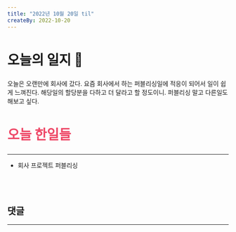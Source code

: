 ```yaml
---
title: "2022년 10월 20일 til"
createBy: 2022-10-20
---
```



##  <h2 style="font-size: 30px">오늘의 일지 🎪</h2>
오늘은 오랜만에 회사에 갔다. 요즘 회사에서 하는 퍼블리싱일에 적응이 되어서 일이 쉽게 느껴진다. 해당일의 할당분을 다하고 더 달라고 할 정도이니. 퍼블리싱 말고 다른일도 해보고 싶다.



## <h2 style="color: #ee4867; font-size: 30px">오늘 한일들</h2>
--- 
- 회사 프로젝트 퍼블리싱

<br>
<br>

## 댓글
---
<br>

<Comment />
